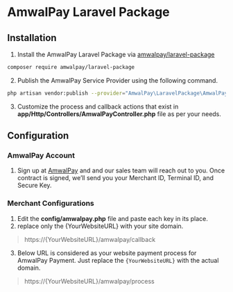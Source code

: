 # AmwalPay Laravel Package

## Installation
1. Install the AmwalPay Laravel Package via [amwalpay/laravel-package](https://packagist.org/packages/amwalpay/laravel-package)

```bash
composer require amwalpay/laravel-package
```

2. Publish the AmwalPay Service Provider using the following command.

```bash
php artisan vendor:publish --provider="AmwalPay\LaravelPackage\AmwalPayServiceProvider" --tag="amwalpay"
```

3. Customize the process and callback actions that exist in **app/Http/Controllers/AmwalPayController.php** file as per your needs.

## Configuration
### AmwalPay Account
1. Sign up at [AmwalPay](https://www.amwal-pay.com/) and and our sales team will reach out to you. Once contract is signed, we’ll send you your Merchant ID, Terminal ID, and Secure Key. 

### Merchant Configurations
1. Edit the **config/amwalpay.php** file and paste each key in its place.
2. replace only the {YourWebsiteURL} with your site domain.

> https://{YourWebsiteURL}/amwalpay/callback

3. Below URL is considered as your website payment process for AmwalPay Payment. Just replace the `{YourWebsiteURL}` with the actual domain.

> https://{YourWebsiteURL}/amwalpay/process
